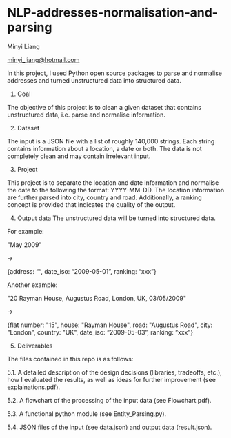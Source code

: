 # NLP-addresses-normalisation-and-parsing
Minyi Liang

minyi_liang@hotmail.com


In this project, I used Python open source packages to parse and normalise addresses and turned unstructured data into structured data.


1. Goal

The objective of this project is to clean a given dataset that contains unstructured data, i.e.
parse and normalise information.

2. Dataset

The input is a JSON file with a list of roughly 140,000 strings. Each string contains information
about a location, a date or both. The data is not completely clean and may contain irrelevant
input.

3. Project

This project is to separate the location and date information and normalise the date to the following the format: YYYY-MM-DD. The location information are further parsed into city, country and road. Additionally, a ranking concept is provided that indicates the quality of the output. 

4. Output data
The unstructured data will be turned into structured data. 

For example:

"May 2009" 

→ 

{address: ““, date_iso: “2009-05-01”, ranking: “xxx”}

Another example:

"20 Rayman House, Augustus Road, London, UK, 03/05/2009" 

→ 

{flat number: "15", house: "Rayman House", road: "Augustus Road", city: "London", country: "UK", date_iso: “2009-05-03”, ranking: “xxx”}



5. Deliverables

The files contained in this repo is as follows:

5.1. A detailed description of the design decisions (libraries, tradeoffs, etc.), how I evaluated
the results, as well as ideas for further improvement (see explainations.pdf).

5.2. A flowchart of the processing of the input data (see Flowchart.pdf).

5.3. A functional python module (see Entity_Parsing.py).

5.4. JSON files of the input (see data.json) and output data (result.json).
